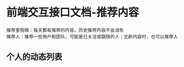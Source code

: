 # 前端交互接口文档-推荐内容
```
推荐里程碑：每天都有推荐的内容，历史推荐内容不会消失
推荐人：推荐一些用户和团队，可能是已关注或跟随的人；无新内容时，也可以推荐人
```

## 个人的动态列表
